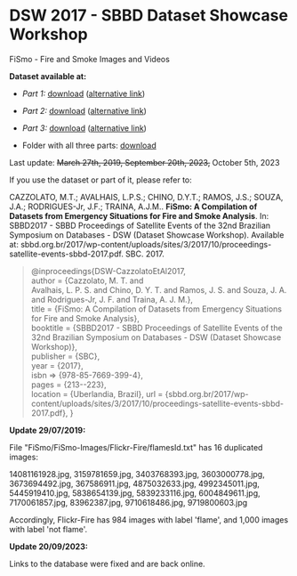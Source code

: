 # DSW 2017 - SBBD Dataset Showcase Workshop
  
FiSmo - Fire and Smoke Images and Videos
  
**Dataset available at:**
  
- *Part 1:* [download](https://drive.google.com/file/d/1QH5SvCSe9Rq4VnNQDh9VexQu6rCOp6fD/view?usp=sharing) ([alternative link](https://drive.google.com/file/d/1VFnfSyiP4fn3sc8_n2DUAvT8A541V2Fm/view?usp=sharing))

  
- *Part 2:* [download](https://drive.google.com/file/d/1YJ4P6EGXN4zvXd96YKlPOJTryK4M4tBj/view?usp=sharing)  ([alternative link](https://drive.google.com/file/d/1cF630LJaGZSR7HZRYGy5f2P0KzPyv6At/view?usp=sharing))
  

- *Part 3:* [download](https://drive.google.com/file/d/12BiODR8OArbd5nunpBWzz8eT4WxFIQqv/view?usp=sharing) ([alternative link](https://drive.google.com/file/d/1JDVx5xPPm6FZ4uPR6UFZ16Lv5HQewlFf/view?usp=sharing))

- Folder with all three parts: [download](https://drive.google.com/drive/folders/102iecq1s5DLXH4w69TElqMJdS2TBlSVk?usp=sharing)
  
Last update: ~~March 27th, 2019, September 20th, 2023,~~ October 5th, 2023

  
If you use the dataset or part of it, please refer to:

CAZZOLATO, M.T.; AVALHAIS, L.P.S.; CHINO, D.Y.T.; RAMOS, J.S.; SOUZA, J.A.; RODRIGUES-Jr, J.F.; TRAINA, A.J.M.. **FiSmo: A Compilation of Datasets from Emergency Situations for Fire and Smoke Analysis**. In: SBBD2017 - SBBD Proceedings of Satellite Events of the 32nd Brazilian Symposium on Databases - DSW (Dataset Showcase Workshop). Available at: sbbd.org.br/2017/wp-content/uploads/sites/3/2017/10/proceedings-satellite-events-sbbd-2017.pdf. SBC. 2017.

> @inproceedings{DSW-CazzolatoEtAl2017,  
> author = {Cazzolato, M. T. and  
> Avalhais, L. P. S. and Chino, D. Y. T. and Ramos, J. S. and Souza, J.
> A. and Rodrigues-Jr, J. F. and Traina, A. J. M.},  
> title = {FiSmo: A Compilation of Datasets from Emergency Situations for Fire and Smoke Analysis},  
>  booktitle = {SBBD2017 - SBBD Proceedings of Satellite Events of the 32nd Brazilian Symposium on Databases - DSW (Dataset Showcase Workshop)},  
>  publisher = {SBC},  
>  year = {2017},  
>  isbn => {978-85-7669-399-4},  
>  pages = {213--223},  
>  location = {Uberlandia, Brazil},
>  url = {sbbd.org.br/2017/wp-content/uploads/sites/3/2017/10/proceedings-satellite-events-sbbd-2017.pdf},
> }

**Update 29/07/2019:**  

File "FiSmo/FiSmo-Images/Flickr-Fire/flamesId.txt" has 16 duplicated images:

14081161928.jpg, 3159781659.jpg, 3403768393.jpg, 3603000778.jpg, 3673694492.jpg, 367586911.jpg, 4875032633.jpg, 4992345011.jpg, 5445919410.jpg, 5838654139.jpg, 5839233116.jpg, 6004849611.jpg, 7170061857.jpg, 83962387.jpg, 9710618486.jpg, 9719800603.jpg

Accordingly, Flickr-Fire has 984 images with label 'flame', and 1,000 images with label 'not flame'.

**Update 20/09/2023:**  

Links to the database were fixed and are back online.  